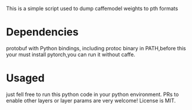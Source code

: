 This is a simple script used to dump caffemodel weights to pth formats
# Dependencies
protobuf with Python bindings, including protoc binary in PATH,before this your must install pytorch,you can run it without caffe.
# Usaged
just fell free to run this python code in your python environment.
PRs to enable other layers or layer params are very welcome!
License is MIT.
